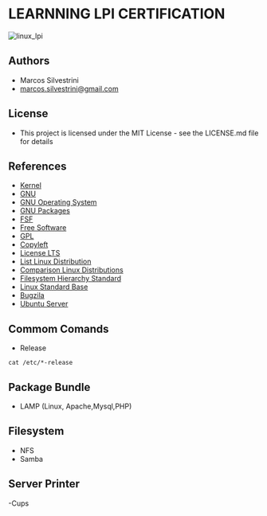 # LEARNNING LPI CERTIFICATION

![linux_lpi](https://user-images.githubusercontent.com/62715900/94920714-302baa80-048d-11eb-97f3-4293c5a7b3dd.jpg)

## Authors

- Marcos Silvestrini
- marcos.silvestrini@gmail.com

## License

- This project is licensed under the MIT License - see the LICENSE.md file for details

## References

- [Kernel](https://www.kernel.org/)
- [GNU](https://www.gnu.org/)
- [GNU Operating System](https://www.gnu.org/gnu/gnu.html)
- [GNU Packages](https://www.gnu.org/software/)
- [FSF](https://www.fsf.org/campaigns/)
- [Free Software](https://www.gnu.org/philosophy/free-sw.html)
- [GPL](https://www.gnu.org/licenses/quick-guide-gplv3.html)
- [Copyleft](https://www.gnu.org/licenses/copyleft.en.html)
- [License LTS](https://en.wikipedia.org/wiki/Long-term_support)
- [List Linux Distribution](https://en.wikipedia.org/wiki/List_of_Linux_distributions)
- [Comparison Linux Distributions](https://en.wikipedia.org/wiki/Comparison_of_Linux_distributions)
- [Filesystem Hierarchy Standard](https://en.wikipedia.org/wiki/Filesystem_Hierarchy_Standard)
- [Linux Standard Base](https://en.wikipedia.org/wiki/Linux_Standard_Base)
- [Bugzila](https://bugzilla.kernel.org/)
- [Ubuntu Server](https://ubuntu.com/server/docs)

## Commom Comands

- Release

`cat /etc/*-release`

## Package Bundle

- LAMP (Linux, Apache,Mysql,PHP)

## Filesystem

- NFS
- Samba

## Server Printer

-Cups
